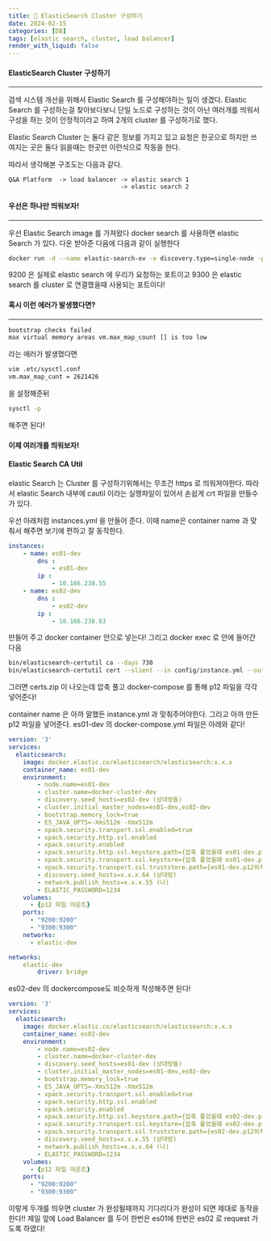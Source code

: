 ```yaml
---
title: 💎 ElasticSearch Cluster 구성하기
date: 2024-02-15
categories: [DB]
tags: [elastic search, cluster, load balancer]
render_with_liquid: false
---
```

#### ElasticSearch Cluster 구성하기
---
검색 시스템 개선을 위해서 Elastic Search 를 구성해야하는 일이 생겼다. Elastic Search 를 구성하는걸 찾아보다보니 단일 노드로 구성하는 것이 아닌 여러개를 띄워서 구성을 하는 것이 안정적이라고 하여 2개의 cluster 를 구성하기로 했다. 

Elastic Search Cluster 는 둘다 같은 정보를 가지고 있고 요청은 한곳으로 하지만 쓰여지는 곳은 둘다 읽을때는 한곳만 이런식으로 작동을 한다.

따라서 생각해본 구조도는 다음과 같다.

```
Q&A Platform  -> load balancer -> elastic search 1
                               -> elastic search 2
```

#### 우선은 하나만 띄워보자!
---
우선 Elastic Search image 를 가져왔다 docker search 를 사용하면 elastic Search 가 있다. 다운 받아준 다음에 다음과 같이 실행한다
```bash
docker run -d --name elastic-search-ev -e discovery.type=single-node -p 8080:9200 -p 50004:9300 elasticsearch:x.x.x
```

9200 은 실제로 elastic search 에 우리가 요청하는 포트이고 9300 은 elastic search 를 cluster 로 연결했을때 사용되는 포트이다!
#### 혹시 이런 에러가 발생했다면?
---
```bash
bootstrap checks failed
max virtual memory areas vm.max_map_count [] is too low
```

라는 에러가 발생했다면
```bash
vim .etc/sysctl.conf
vm.max_map_cunt = 2621426
```
을 설정해준뒤
```bash
sysctl -p
```
해주면 된다!

#### 이제 여러개를 띄워보자! 
#### Elastic Search CA Util
elastic Search 는 Cluster 를 구성하기위해서는 무조건 https 로 띄워져야한다. 따라서 elastic Search 내부에 cautil 이라는 실행파일이 있어서 손쉽게 crt 파일을 만들수가 있다.

우선 아래처럼 instances.yml 을 만들어 준다. 이때 name은 container name 과 맞춰서 해주면 보기에 편하고 잘 동작한다.
```yaml
instances:
	- name: es01-dev
		dns : 
			- es01-dev
		ip :
			- 10.166.238.55
	- name: es02-dev
		dns : 
			- es02-dev
		ip :
			- 10.166.238.63	
```

만들어 주고 docker container 안으로 넣는다! 그리고 docker exec 로 안에 들어간 다음
```bash
bin/elasticsearch-certutil ca --days 730
bin/elasticsearch-certutil cert --slient --in config/instance.yml --out certs.zip --ca elastic-stack-ca.p12 --days 730
```
그러면 certs.zip 이 나오는데 압축 풀고 docker-compose 를 통해 p12 파일을 각각 넣어준다!

container name 은 아까 말했든 instance.yml 과 맞춰주어야한다. 그리고 아까 만든 p12 파일을 넣어준다.
es01-dev 의 docker-compose.yml 파일은 아래와 같다!
```yaml
version: '3'
services:
  elasticsearch:
    image: docker.elastic.co/elasticsearch/elasticsearch:x.x.x
    container_name: es01-dev
    environment:    
		- node.name=es01-dev
		- cluster.name=docker-cluster-dev
		- discovery.seed_hosts=es02-dev (상대방들)
		- cluster.initial_master_nodes=es01-dev,es02-dev
		- bootstrap.memory_lock=true
		- ES_JAVA_OPTS=-Xms512m -Xmx512m
		- xpack.security.transport.ssl.enabled=true
		- xpack.security.http.ssl.enabled
		- xpack.security.enabled
		- xpack.security.http.ssl.keystore.path={압축 풀었을떄 es01-dev.p12위치}
		- xpack.security.transport.ssl.keystore={압축 풀었을떄 es01-dev.p12위치}
		- xpack.security.transport.ssl.truststore.path={es01-dev.p12위치}
		- discovery.seed_hosts=x.x.x.64 (상대방)
		- network.publish_hosts=x.x.x.55 (나)
		- ELASTIC_PASSWORD=1234
	volumes:
      - {p12 파일 마운트}
    ports:
      - "9200:9200"
      - "9300:9300"
    networks:
      - elastic-dev

networks:
	elastic-dev
		driver: bridge
```

es02-dev 의 dockercompose도 비슷하게 작성해주면 된다!
```yaml
version: '3'
services:
  elasticsearch:
    image: docker.elastic.co/elasticsearch/elasticsearch:x.x.x
    container_name: es02-dev
    environment:    
		- node.name=es02-dev
		- cluster.name=docker-cluster-dev
		- discovery.seed_hosts=es01-dev (상대방들)
		- cluster.initial_master_nodes=es01-dev,es02-dev
		- bootstrap.memory_lock=true
		- ES_JAVA_OPTS=-Xms512m -Xmx512m
		- xpack.security.transport.ssl.enabled=true
		- xpack.security.http.ssl.enabled
		- xpack.security.enabled
		- xpack.security.http.ssl.keystore.path={압축 풀었을떄 es02-dev.p12위치}
		- xpack.security.transport.ssl.keystore={압축 풀었을떄 es02-dev.p12위치}
		- xpack.security.transport.ssl.truststore.path={es02-dev.p12위치}
		- discovery.seed_hosts=x.x.x.55 (상대방)
		- network.publish_hosts=x.x.x.64 (나)
		- ELASTIC_PASSWORD=1234
	volumes:
      - {p12 파일 마운트}
    ports:
      - "9200:9200"
      - "9300:9300"
```

이렇게 두개를 띄우면 cluster 가 완성될때까지 기다리다가 완성이 되면 제대로 동작을 한다!!
제일 앞에 Load Balancer 를 두어 한번은 es01에 한번은 es02 로 request 가도록 하였다!